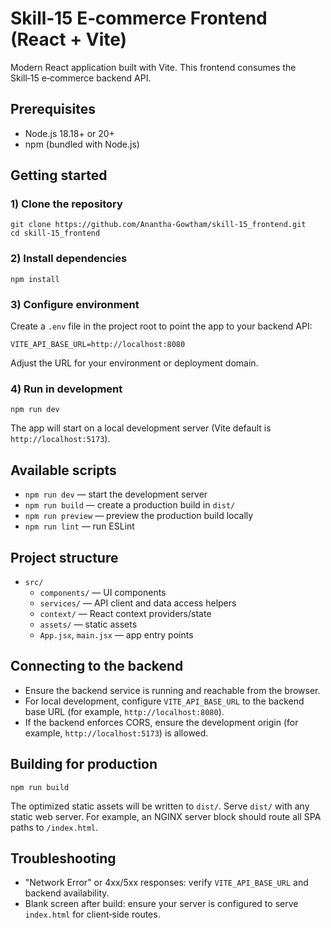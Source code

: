 # Skill‑15 E‑commerce Frontend (React + Vite)

Modern React application built with Vite. This frontend consumes the Skill‑15 e‑commerce backend API.

## Prerequisites

- Node.js 18.18+ or 20+
- npm (bundled with Node.js)

## Getting started

### 1) Clone the repository

```
git clone https://github.com/Anantha-Gowtham/skill-15_frontend.git
cd skill-15_frontend
```

### 2) Install dependencies

```
npm install
```

### 3) Configure environment

Create a `.env` file in the project root to point the app to your backend API:

```
VITE_API_BASE_URL=http://localhost:8080
```

Adjust the URL for your environment or deployment domain.

### 4) Run in development

```
npm run dev
```

The app will start on a local development server (Vite default is `http://localhost:5173`).

## Available scripts

- `npm run dev` — start the development server
- `npm run build` — create a production build in `dist/`
- `npm run preview` — preview the production build locally
- `npm run lint` — run ESLint

## Project structure

- `src/`
	- `components/` — UI components
	- `services/` — API client and data access helpers
	- `context/` — React context providers/state
	- `assets/` — static assets
	- `App.jsx`, `main.jsx` — app entry points

## Connecting to the backend

- Ensure the backend service is running and reachable from the browser.
- For local development, configure `VITE_API_BASE_URL` to the backend base URL (for example, `http://localhost:8080`).
- If the backend enforces CORS, ensure the development origin (for example, `http://localhost:5173`) is allowed.

## Building for production

```
npm run build
```

The optimized static assets will be written to `dist/`. Serve `dist/` with any static web server. For example, an NGINX server block should route all SPA paths to `/index.html`.

## Troubleshooting

- "Network Error" or 4xx/5xx responses: verify `VITE_API_BASE_URL` and backend availability.
- Blank screen after build: ensure your server is configured to serve `index.html` for client‑side routes.
